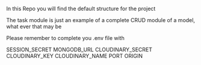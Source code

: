In this Repo you will find the default structure for the project

The task module is just an example of a complete CRUD module of a model, what ever that may be

Please remember to complete you .env file with

SESSION_SECRET
MONGODB_URL
CLOUDINARY_SECRET
CLOUDINARY_KEY
CLOUDINARY_NAME
PORT
ORIGIN
